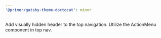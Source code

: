 ```yaml
---
'@primer/gatsby-theme-doctocat': minor
---
```


Add visually hidden header to the top navigation. Utilize the ActionMenu component in top nav.
